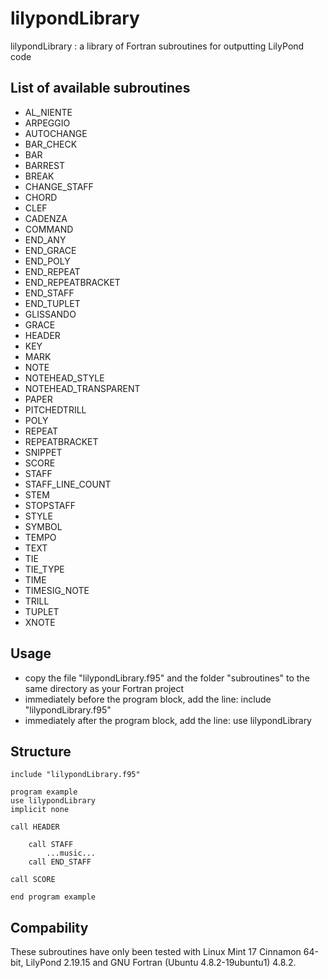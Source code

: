 lilypondLibrary
===============

lilypondLibrary : a library of Fortran subroutines for outputting LilyPond code

List of available subroutines
-----------------------------

- AL_NIENTE
- ARPEGGIO
- AUTOCHANGE
- BAR_CHECK
- BAR
- BARREST
- BREAK
- CHANGE_STAFF
- CHORD
- CLEF
- CADENZA
- COMMAND
- END_ANY
- END_GRACE
- END_POLY
- END_REPEAT
- END_REPEATBRACKET          
- END_STAFF
- END_TUPLET
- GLISSANDO
- GRACE
- HEADER
- KEY
- MARK
- NOTE
- NOTEHEAD_STYLE          
- NOTEHEAD_TRANSPARENT
- PAPER
- PITCHEDTRILL
- POLY
- REPEAT
- REPEATBRACKET
- SNIPPET          
- SCORE
- STAFF          
- STAFF_LINE_COUNT
- STEM
- STOPSTAFF
- STYLE
- SYMBOL
- TEMPO
- TEXT
- TIE
- TIE_TYPE
- TIME
- TIMESIG_NOTE
- TRILL
- TUPLET
- XNOTE

Usage
-----

- copy the file "lilypondLibrary.f95" and the folder "subroutines" to the same directory as your Fortran project
- immediately before the program block, add the line: include "lilypondLibrary.f95"
- immediately after the program block, add the line: use lilypondLibrary

Structure
---------

	include "lilypondLibrary.f95"
	
	program example
	use lilypondLibrary
	implicit none

	call HEADER
	
		call STAFF
			...music...
		call END_STAFF
	
	call SCORE
	
	end program example
	
Compability
-----------

These subroutines have only been tested with Linux Mint 17 Cinnamon 64-bit, LilyPond 2.19.15 and GNU Fortran (Ubuntu 4.8.2-19ubuntu1) 4.8.2.
